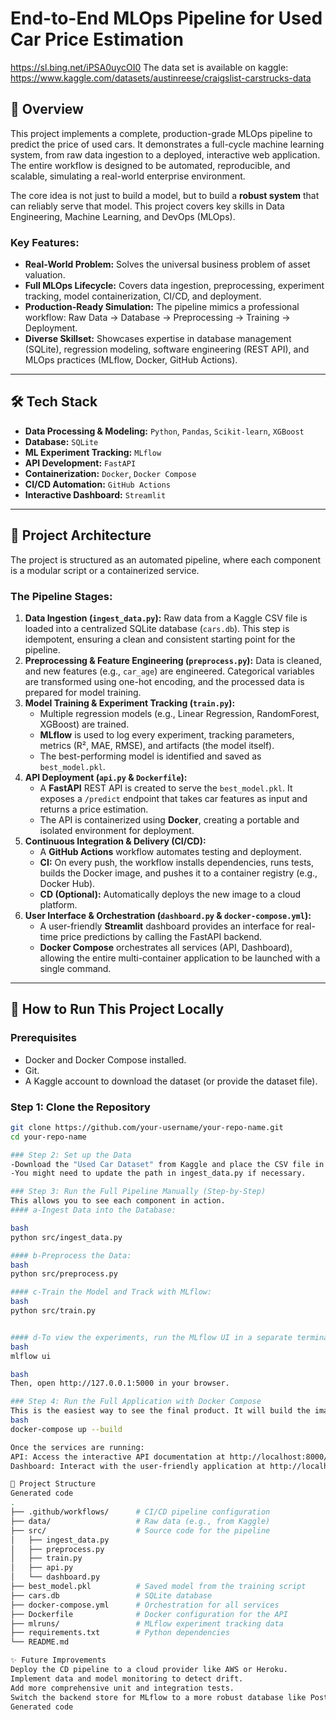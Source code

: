 # End-to-End MLOps Pipeline for Used Car Price Estimation

https://sl.bing.net/iPSA0uycOI0 
The data set is available on kaggle: https://www.kaggle.com/datasets/austinreese/craigslist-carstrucks-data

## 🌟 Overview

This project implements a complete, production-grade MLOps pipeline to predict the price of used cars. It demonstrates a full-cycle machine learning system, from raw data ingestion to a deployed, interactive web application. The entire workflow is designed to be automated, reproducible, and scalable, simulating a real-world enterprise environment.

The core idea is not just to build a model, but to build a **robust system** that can reliably serve that model. This project covers key skills in Data Engineering, Machine Learning, and DevOps (MLOps).

### Key Features:
- **Real-World Problem:** Solves the universal business problem of asset valuation.
- **Full MLOps Lifecycle:** Covers data ingestion, preprocessing, experiment tracking, model containerization, CI/CD, and deployment.
- **Production-Ready Simulation:** The pipeline mimics a professional workflow: Raw Data -> Database -> Preprocessing -> Training -> Deployment.
- **Diverse Skillset:** Showcases expertise in database management (SQLite), regression modeling, software engineering (REST API), and MLOps practices (MLflow, Docker, GitHub Actions).

---

## 🛠️ Tech Stack

- **Data Processing & Modeling:** `Python`, `Pandas`, `Scikit-learn`, `XGBoost`
- **Database:** `SQLite`
- **ML Experiment Tracking:** `MLflow`
- **API Development:** `FastAPI`
- **Containerization:** `Docker`, `Docker Compose`
- **CI/CD Automation:** `GitHub Actions`
- **Interactive Dashboard:** `Streamlit`

---

## 🚀 Project Architecture

The project is structured as an automated pipeline, where each component is a modular script or a containerized service.


 <!-- Un diagramme simple serait un énorme plus ! Vous pouvez utiliser des outils comme diagrams.net (draw.io) -->

### The Pipeline Stages:

1.  **Data Ingestion (`ingest_data.py`):** Raw data from a Kaggle CSV file is loaded into a centralized SQLite database (`cars.db`). This step is idempotent, ensuring a clean and consistent starting point for the pipeline.
2.  **Preprocessing & Feature Engineering (`preprocess.py`):** Data is cleaned, and new features (e.g., `car_age`) are engineered. Categorical variables are transformed using one-hot encoding, and the processed data is prepared for model training.
3.  **Model Training & Experiment Tracking (`train.py`):**
    -   Multiple regression models (e.g., Linear Regression, RandomForest, XGBoost) are trained.
    -   **MLflow** is used to log every experiment, tracking parameters, metrics (R², MAE, RMSE), and artifacts (the model itself).
    -   The best-performing model is identified and saved as `best_model.pkl`.
4.  **API Deployment (`api.py` & `Dockerfile`):**
    -   A **FastAPI** REST API is created to serve the `best_model.pkl`. It exposes a `/predict` endpoint that takes car features as input and returns a price estimation.
    -   The API is containerized using **Docker**, creating a portable and isolated environment for deployment.
5.  **Continuous Integration & Delivery (CI/CD):**
    -   A **GitHub Actions** workflow automates testing and deployment.
    -   **CI:** On every push, the workflow installs dependencies, runs tests, builds the Docker image, and pushes it to a container registry (e.g., Docker Hub).
    -   **CD (Optional):** Automatically deploys the new image to a cloud platform.
6.  **User Interface & Orchestration (`dashboard.py` & `docker-compose.yml`):**
    -   A user-friendly **Streamlit** dashboard provides an interface for real-time price predictions by calling the FastAPI backend.
    -   **Docker Compose** orchestrates all services (API, Dashboard), allowing the entire multi-container application to be launched with a single command.

---

## 🏁 How to Run This Project Locally

### Prerequisites
- Docker and Docker Compose installed.
- Git.
- A Kaggle account to download the dataset (or provide the dataset file).

### Step 1: Clone the Repository
```bash
git clone https://github.com/your-username/your-repo-name.git
cd your-repo-name

### Step 2: Set up the Data
-Download the "Used Car Dataset" from Kaggle and place the CSV file in a data/ directory at the root of the project.
-You might need to update the path in ingest_data.py if necessary.

### Step 3: Run the Full Pipeline Manually (Step-by-Step)
This allows you to see each component in action.
#### a-Ingest Data into the Database:

bash
python src/ingest_data.py

#### b-Preprocess the Data:
bash
python src/preprocess.py

#### c-Train the Model and Track with MLflow:
bash
python src/train.py


#### d-To view the experiments, run the MLflow UI in a separate terminal:
bash
mlflow ui

bash
Then, open http://127.0.0.1:5000 in your browser.

### Step 4: Run the Full Application with Docker Compose
This is the easiest way to see the final product. It will build the images for the API and the dashboard and run them as interconnected services.
bash
docker-compose up --build

Once the services are running:
API: Access the interactive API documentation at http://localhost:8000/docs.
Dashboard: Interact with the user-friendly application at http://localhost:8501.

📂 Project Structure
Generated code
.
├── .github/workflows/      # CI/CD pipeline configuration
├── data/                   # Raw data (e.g., from Kaggle)
├── src/                    # Source code for the pipeline
│   ├── ingest_data.py
│   ├── preprocess.py
│   ├── train.py
│   ├── api.py
│   └── dashboard.py
├── best_model.pkl          # Saved model from the training script
├── cars.db                 # SQLite database
├── docker-compose.yml      # Orchestration for all services
├── Dockerfile              # Docker configuration for the API
├── mlruns/                 # MLflow experiment tracking data
├── requirements.txt        # Python dependencies
└── README.md

✨ Future Improvements
Deploy the CD pipeline to a cloud provider like AWS or Heroku.
Implement data and model monitoring to detect drift.
Add more comprehensive unit and integration tests.
Switch the backend store for MLflow to a more robust database like PostgreSQL.
Generated code

